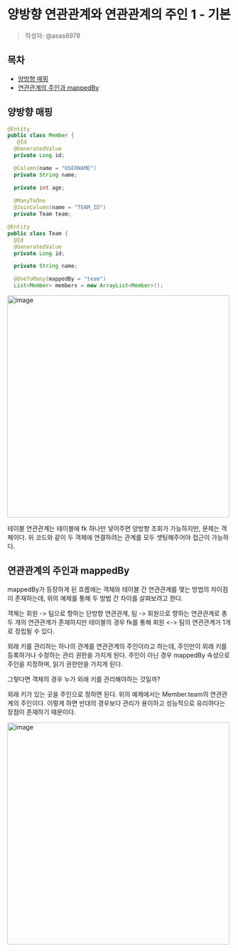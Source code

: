 # 양방향 연관관계와 연관관계의 주인 1 - 기본
> 작성자: @asas6978

## 목차
- [양방향 매핑](#양방향-매핑)
- [연관관계의 주인과 mappedBy](#연관관계의-주인과-mappedby)

## 양방향 매핑
```java
@Entity 
public class Member {
   @Id
  @GeneratedValue
  private Long id;

  @Column(name = "USERNAME")
  private String name;

  private int age; 
 
  @ManyToOne 
  @JoinColumn(name = "TEAM_ID") 
  private Team team; 
```
```java
@Entity 
public class Team { 
  @Id
  @GeneratedValue
  private Long id;

  private String name; 

  @OneToMany(mappedBy = "team") 
  List<Member> members = new ArrayList<Member>(); 
```

<img width="500" alt="image" src="https://github.com/luke0408/study_for_jpa_basic/assets/77332981/d4613682-a451-4bc6-9dd4-1ee796ee9676">

테이블 연관관계는 테이블에 fk 하나만 넣어주면 양방향 조회가 가능하지만, 문제는 객체이다.
위 코드와 같이 두 객체에 연결하려는 관계를 모두 셋팅해주어야 접근이 가능하다.



## 연관관계의 주인과 mappedBy
mappedBy가 등장하게 된 흐름에는 객체와 테이블 간 연관관계를 맺는 방법의 차이점이 존재하는데, 위의 예제를 통해 두 방법 간 차이를 살펴보려고 한다.

객체는 회원 -> 팀으로 향하는 단방향 연관관계, 팀 -> 회원으로 향하는 연관관계로 총 두 개의 연관관계가 존재하지만 테이블의 경우 fk를 통해 회원 <-> 팀의 연관관계가 1개로 정립될 수 있다.

외래 키를 관리하는 하나의 관계를 연관관계의 주인이라고 하는데, 주인만이 외래 키를 등록하거나 수정하는 관리 권한을 가지게 된다. 주인이 아닌 경우 mappedBy 속성으로 주인을 지정하며, 읽기 권한만을 가지게 된다.

그렇다면 객체의 경우 누가 외래 키를 관리해야하는 것일까?

외래 키가 있는 곳을 주인으로 정하면 된다. 위의 예제에서는 Member.team의 연관관계의 주인이다.
이렇게 하면 반대의 경우보다 관리가 용이하고 성능적으로 유리하다는 장점이 존재하기 때문이다.

<img width="500" alt="image" src="https://github.com/luke0408/study_for_jpa_basic/assets/77332981/0902cccd-22e8-4ec4-adf3-81d2884bd6d3">
